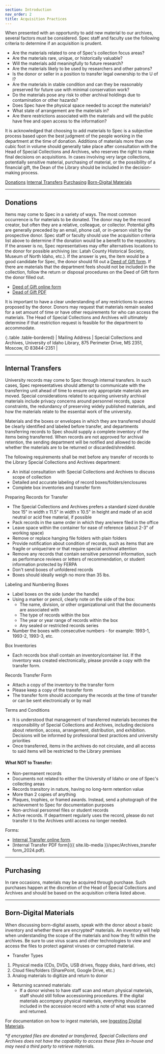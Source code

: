 ```yaml
---
section: Introduction
nav_order: 2
title: Acquisition Practices
---
```

When presented with an opportunity to add new material to our archives, several factors must be considered. Spec staff and faculty use the following criteria to determine if an acquisition is prudent.  
- Are the materials related to one of Spec's collection focus areas? 
- Are the materials rare, unique, or historically valuable? 
- Will the materials add meaningfully to future research? 
- Are the materials likely to be used by researchers and other patrons? 
- Is the donor or seller in a position to transfer legal ownership to the U of I? 
- Are the materials in stable condition and can they be reasonably preserved for future use with minimal conservation work?  
- Do the materials pose any risk to other archival holdings due to contamination or other hazards? 
- Does Spec have the physical space needed to accept the materials? 
- What state of arrangement are the materials in? 
- Are there restrictions associated with the materials and will the public have free and open access to the information? 

It is acknowledged that choosing to add materials to Spec is a subjective process based upon the best judgment of the people working in the department at the time of donation. Additions of materials more than one cubic foot in volume should generally take place after consultation with the Head of Special Collections and Archives, who reserves the right to make final decisions on acquisitions. In cases involving very large collections, potentially sensitive material, purchasing of material, or the possibility of a financial gift, the Dean of the Library should be included in the decision-making process.  

<div class="text-center mb-2">
    <a href="#{{ 'Donations' | slugify }}" class="btn btn-secondary my-2 mx-1">Donations</a>
    <a href="#{{ 'Internal Transfers' | slugify }}" class="btn btn-secondary my-2 mx-1">Internal Transfers</a>
    <a href="#{{ 'Purchasing' | slugify }}" class="btn btn-secondary my-2 mx-1">Purchasing</a>
    <a href="#{{ 'Born-Digital Materials' | slugify }}" class="btn btn-secondary my-2 mx-1">Born-Digital Materials</a>
</div>

---
## Donations

Items may come to Spec in a variety of ways. The most common occurrence is for materials to be donated. The donor may be the record creator, but often they are a relative, colleague, or collector. Potential gifts are generally preceded by an email, phone call, or in-person visit by the prospective donor. Spec staff or faculty should use the acquisition criteria list above to determine if the donation would be a benefit to the repository. If the answer is no, Spec representatives may offer alternatives locations to the donor for possible archiving (ex: Latah County Historical Society, Museum of North Idaho, etc.). If the answer is yes, the item would be a good candidate for Spec, the donor should fill out a [Deed of Gift form](https://www.lib.uidaho.edu/media/spec/spec_deed_of_gift.pdf). If there are materials that the department feels should not be included in the collection, follow the return or disposal procedures on the Deed of Gift form the donor filled out.

- [Deed of Gift online form](https://forms.office.com/pages/responsepage.aspx?id=Y2u8fpJXGUqyCwS4JgSIUxaSEHQ0MBFJmCa2EIVFmhNUOTk3OFhTNlNPSTRINEY2SlFaSkdaVlQ3OS4u)
- [Dead of Gift PDF](https://www.lib.uidaho.edu/media/spec/spec_deed_of_gift.pdf)

It is important to have a clear understanding of any restrictions to access proposed by the donor. Donors may request that materials remain sealed for a set amount of time or have other requirements for who can access the materials. The Head of Special Collections and Archives will ultimately determine if that restriction request is feasible for the department to accommodate.  

{:.table .table-bordered}
| Mailing Address | Special Collections and Archives, University of Idaho Library, 875 Perimeter Drive, MS 2351, Moscow, ID 83844-2351 |

---

## Internal Transfers

University records may come to Spec through internal transfers. In such cases, Spec representatives should attempt to communicate with the transferring unit ahead of time to ensure only appropriate materials are moved. Special considerations related to acquiring university archival materials include privacy concerns around personnel records, space constraints, the redundancy of preserving widely published materials, and how the materials relate to the essential work of the university.

Materials and the boxes or envelopes in which they are transferred should be clearly identified and labeled before transfer, and departments transferring records to Spec should supply a complete inventory of the items being transferred. When records are not approved for archival retention, the sending department will be notified and allowed to decide whether the materials are to be returned or discarded/shredded.   

The following requirements shall be met before any transfer of records to the Library Special Collections and Archives department:

- An initial consultation with Special Collections and Archives to discuss scope of collection
- Detailed and accurate labeling of record boxes/folders/enclosures
- Complete box inventories and transfer form

Preparing Records for Transfer

- The Special Collections and Archives prefers a standard sized durable box 15" in width x 11.5" in width x 10.5" in height and made of an acid neutral or acid free material, if possible
- Pack records in the same order in which they are/were filed in the office
- Leave space within the container for ease of reference (about 2-3" of working space)
- Remove or replace hanging file folders with plain folders
- Provide notification about condition of records, such as items that are fragile or unique/rare or that require special archival attention
- Remove any records that contain sensitive personnel information, such as performance reviews or letters of recommendation, or student information protected by FERPA
- Don't send boxes of unfoldered records
- Boxes should ideally weigh no more than 35 lbs.

Labeling and Numbering Boxes

- Label boxes on the side (under the handle)
- Using a marker or pencil, clearly note on the side of the box: 
    - The name, division, or other organizational unit that the documents are associated with
    - The type of records within the box
    - The year or year range of records within the box
    - Any sealed or restricted records series 
- Number the boxes with consecutive numbers - for example: 1993-1, 1993-2, 1993-3, etc.

Box Inventories

- Each records box shall contain an inventory/container list. If the inventory was created electronically, please provide a copy with the transfer form.

Records Transfer Form

- Attach a copy of the inventory to the transfer form
- Please keep a copy of the transfer form 
- The transfer form should accompany the records at the time of transfer or can be sent electronically or by mail

Terms and Conditions

- It is understood that management of transferred materials becomes the responsibility of Special Collections and Archives, including decisions about retention, access, arrangement, distribution, and exhibition. Decisions will be informed by professional best practices and university priorities
- Once transferred, items in the archives do not circulate, and all access to said items will be restricted to the Library premises

#### What NOT to Transfer:

- Non-permanent records
- Documents not related to either the University of Idaho or one of Spec's collecting areas
- Records transitory in nature, having no long-term retention value
- More than 2 copies of anything  
- Plaques, trophies, or framed awards. Instead, send a photograph of the achievement to Spec for documentation purposes
- Non-archival personnel files or student records
- Active records. If department regularly uses the record, please do not transfer it to the Archives until access no longer needed.

Forms:

- [Internal Transfer online form](https://forms.office.com/pages/responsepage.aspx?id=Y2u8fpJXGUqyCwS4JgSIUxaSEHQ0MBFJmCa2EIVFmhNUQlMwNFlHQ09ONVZYRUFFVzhGRFBQR1U5Ry4u&route=shorturl).
- [Internal Transfer PDF form]({{ site.lib-media }}/spec/Archives_transfer form_2024.pdf).

---
## Purchasing
In rare occasions, materials may be acquired through purchase. Such purchases happen at the discretion of the Head of Special Collections and Archives and should be based on the acquisition criteria listed above. 

---
## Born-Digital Materials

When discussing born-digital assets, speak with the donor about a basic inventory and whether there are encrypted* materials. An inventory will help when understanding the scope of the materials and how they fit within the archives. Be sure to use virus scans and other technologies to view and access the files to protect against viruses or corrupted material. 

- Transfer Types
1. Physical media (CDs, DVDs, USB drives, floppy disks, hard drives, etc) 
2. Cloud files/folders (SharePoint, Google Drive, etc.) 
3. Analog materials to digitize and return to donor

- Returning scanned materials:
    - If a donor wishes to have staff scan and return physical materials, staff should still follow accessioning procedures. If the digital materials accompany physical materials, everything should be included in the accession record with a note of what was scanned and returned. 

For documentation on how to ingest materials, see [Ingesting Digital Materials](https://uidaholib.github.io/spec-docs/content/practices-procedures/digital-ingest.html).

**If encrypted files are donated or transferred, Special Collections and Archives does not have the capability to access these files in-house and may need a third party to retrieve materials.*
